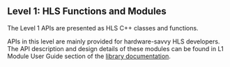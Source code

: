 ## Level 1: HLS Functions and Modules

The Level 1 APIs are presented as HLS C++ classes and functions.

APIs in this level are mainly provided for hardware-savvy HLS developers. The API description and design details of these modules can be found in L1 Module User Guide section of the [library documentation](https://docs.xilinx.com/r/2022.2-English/Vitis_Libraries/quantitative_finance/index.html).
